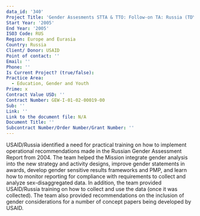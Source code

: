 ```yaml
---
data_id: '340'
Project Title: 'Gender Assesments STTA & TTO: Follow-on TA: Russia (TDY 45)'
Start Year: '2005'
End Year: '2005'
ISO3 Code: RUS
Region: Europe and Eurasia
Country: Russia
Client/ Donor: USAID
Point of contact: ''
Email: ''
Phone: ''
Is Current Project? (true/false): 
Practice Area:
  - Education, Gender and Youth
Prime: x
Contract Value USD: ''
Contract Number: GEW-I-01-02-00019-00
Sub: ''
Link: ''
Link to the document file: N/A
Document Title: ''
Subcontract Number/Order Number/Grant Number: ''
---
```


USAID/Russia identified a need for practical training on how to implement operational recommendations made in the Russian Gender Assessment Report from 2004. The team helped the Mission integrate gender analysis into the new strategy and activity designs, improve gender statements in awards, develop gender sensitive results frameworks and PMP, and learn how to monitor reporting for compliance with requirements to collect and analyze sex-disaggregated data. In addition, the team provided USAID/Russia training on how to collect and use the data (once it was collected). The team also provided recommendations on the inclusion of gender considerations for a number of concept papers being developed by USAID.